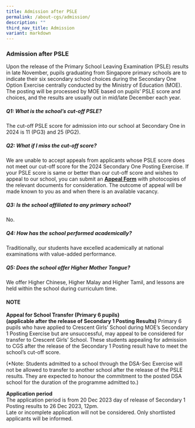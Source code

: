 ```yaml
---
title: Admission after PSLE
permalink: /about-cgs/admission/
description: ""
third_nav_title: Admission
variant: markdown
---
```

### **Admission after PSLE**
Upon the release of the Primary School Leaving Examination (PSLE) results in late November, pupils graduating from Singapore primary schools are to indicate their six secondary school choices during the Secondary One Option Exercise centrally conducted by the Ministry of Education (MOE). The posting will be processed by MOE based on pupils’ PSLE score and choices, and the results are usually out in mid/late December each year.

##### **Q1: What is the school’s cut-off PSLE?**
The cut-off PSLE score for admission into our school at Secondary One in 2024 is 11 (PG3) and 25 (PG2).

##### **Q2: What if I miss the cut-off score?**
We are unable to accept appeals from applicants whose PSLE score does not meet our cut-off score for the 2024 Secondary One Posting Exercise. If your PSLE score is same or better than our cut-off score and wishes to appeal to our school, you can submit an&nbsp;**[Appeal Form](https://form.gov.sg/655c61bdb6f4b70012408d6e)**&nbsp;with photocopies of the relevant documents for consideration. The outcome of appeal will be made known to you as and when there is an available vacancy.

##### **Q3: Is the school affiliated to any primary school?**
No.

##### **Q4: How has the school performed academically?**
Traditionally, our students have excelled academically at national examinations with value-added performance.

##### **Q5: Does the school offer Higher Mother Tongue?**
We offer Higher Chinese, Higher Malay and Higher Tamil, and lessons are held within the school during curriculum time.

#### **NOTE**
**Appeal for School Transfer (Primary 6 pupils)<br>
(applicable after the release of Secondary 1 Posting Results)**
Primary 6 pupils who have applied to Crescent Girls’ School during MOE’s Secondary 1 Posting Exercise but are unsuccessful, may appeal to be considered for transfer to Crescent Girls’ School. These students appealing for admission to CGS after the release of the Secondary 1 Posting result have to meet the school’s cut-off score.

(\*Note: Students admitted to a school through the DSA-Sec Exercise will not be allowed to transfer to another school after the release of the PSLE results. They are expected to honour the commitment to the posted DSA school for the duration of the programme admitted to.)

**Application period**<br>
The application period is from 20 Dec 2023 day of release of Secondary 1 Posting results to 26 Dec 2023, 12pm.<br>
Late or incomplete application will not be considered. Only shortlisted applicants will be informed.